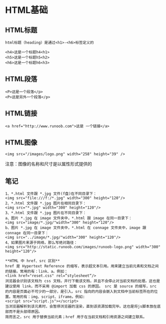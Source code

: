 # HTML基础 #

## HTML标题 ##
	html标题（heading）是通过<h1>-<h6>标签定义的
```
<h4>这是一个标题h4<h1>
<h5>这是一个标题h5<h2>
<h6>这是一个标题h6<h3>
```
## HTML段落 ##
```
<P>这是一个段落</p>
<P>这是另外一个段落</p>
```
## HTML链接 ##
```
<a href="http://www.runoob.com">这是 一个链接</a>
```
## HTML图像 ##
```
<img src="/images/logo.png" width="258" height="39" />
```
注意：图像的名称和尺寸是以属性形式提供的

## 笔记 ##
	1、*.html 文件跟 *.jpg 文件(f盘)在不同目录下：
	<img src="file:///f:/*.jpg" width="300" height="120"/>
	2、*.html 文件跟 *.jpg 图片在相同目录下：
	<img src="*.jpg" width="300" height="120"/>
	3、*.html 文件跟 *.jpg 图片在不同目录下： 
	a、图片 *.jpg 在 image 文件夹中，*.html 跟 image 在同一目录下：
	<img src="image/*.jpg/"width="300" height="120"/>
	b、图片 *.jpg 在 image 文件夹中，*.html 在 connage 文件夹中，image 跟 connage 在同一目录下：
	<img src="../image/*.jpg/"width="300" height="120"/>
	4、如果图片来源于网络，那么写绝对路径：
	<img src="http://static.runoob.com/images/runoob-logo.png" width="300" height="120"/>

	**HTML 中 href、src 区别**
	href 是 Hypertext Reference 的缩写，表示超文本引用。用来建立当前元素和文档之间的链接。常用的有：link、a。例如：
	<link href="reset.css" rel=”stylesheet“/>
	浏览器会识别该文档为 css 文档，并行下载该文档，并且不会停止对当前文档的处理。这也是建议使用 link，而不采用 @import 加载 css 的原因。 src 是 source 的缩写，src 的内容是页面必不可少的一部分，是引入。src 指向的内容会嵌入到文档中当前标签所在的位置。常用的有：img、script、iframe。例如:
	<script src="script.js"></script>
	当浏览器解析到该元素时，会暂停浏览器的渲染，直到该资源加载完毕。这也是将js脚本放在底部而不是头部得原因。
	简而言之，src 用于替换当前元素；href 用于在当前文档和引用资源之间建立联系。